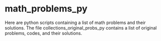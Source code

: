 math_problems_py
================

Here are python scripts containing a list of math problems and their solutions. The file collections_original_probs_py contains a list of original problems, codes, and their solutions.
